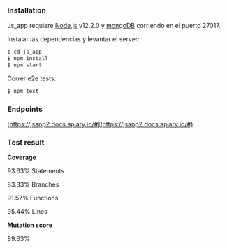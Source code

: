### Installation

Js_app requiere [Node.js](https://nodejs.org/) v12.2.0 y [mongoDB](https://www.mongodb.com/es) corriendo en el puerto 27017.

Instalar las dependencias y levantar el server:

```sh
$ cd js_app
$ npm install
$ npm start
```

Correr e2e tests:

```sh
$ npm test
```
### Endpoints
[https://jsapp2.docs.apiary.io/#](https://jsapp2.docs.apiary.io/#)
### Test result
**Coverage**

93.63% Statements

83.33% Branches

91.57% Functions

95.44% Lines

**Mutation score**

89.63%
